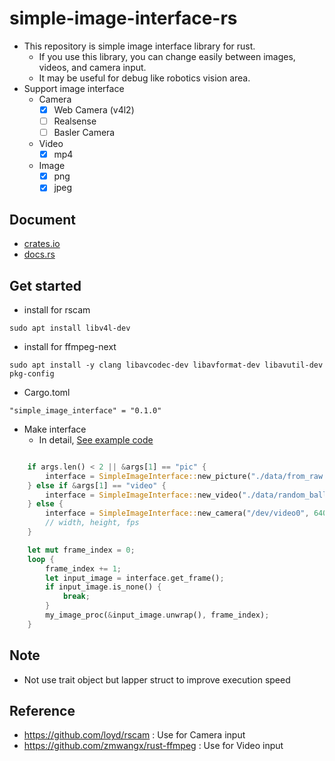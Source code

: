 # simple-image-interface-rs

- This repository is simple image interface library for rust.
  - If you use this library, you can change easily between images, videos, and camera input.
  - It may be useful for debug like robotics vision area.
- Support image interface
  - Camera
    - [x] Web Camera (v4l2)
    - [ ] Realsense
    - [ ] Basler Camera
  - Video
    - [x] mp4
  - Image
    - [x] png
    - [x] jpeg

## Document

- [crates.io](https://crates.io/crates/simple_image_interface)
- [docs.rs](https://docs.rs/simple_image_interface/0.1.0/simple_image_interface/)

## Get started

- install for rscam

```
sudo apt install libv4l-dev
```

- install for ffmpeg-next

```
sudo apt install -y clang libavcodec-dev libavformat-dev libavutil-dev pkg-config
```

- Cargo.toml

```
"simple_image_interface" = "0.1.0"
```

- Make interface
  - In detail, [See example code](example/examples.rs)

```rust

    if args.len() < 2 || &args[1] == "pic" {
        interface = SimpleImageInterface::new_picture("./data/from_raw.png");
    } else if &args[1] == "video" {
        interface = SimpleImageInterface::new_video("./data/random_ball.mp4");
    } else {
        interface = SimpleImageInterface::new_camera("/dev/video0", 640, 360, 330);
        // width, height, fps
    }

    let mut frame_index = 0;
    loop {
        frame_index += 1;
        let input_image = interface.get_frame();
        if input_image.is_none() {
            break;
        }
        my_image_proc(&input_image.unwrap(), frame_index);
    }
```

## Note

- Not use trait object but lapper struct to improve execution speed

## Reference

- <https://github.com/loyd/rscam> : Use for Camera input
- <https://github.com/zmwangx/rust-ffmpeg> : Use for Video input
